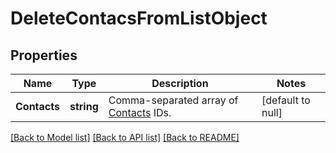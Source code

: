 # DeleteContacsFromListObject

## Properties
Name | Type | Description | Notes
------------ | ------------- | ------------- | -------------
**Contacts** | **string** | Comma-separated array of [Contacts](http://docs.textmagictesting.com/#tag/Contacts) IDs.  | [default to null]

[[Back to Model list]](../README.md#documentation-for-models) [[Back to API list]](../README.md#documentation-for-api-endpoints) [[Back to README]](../README.md)


